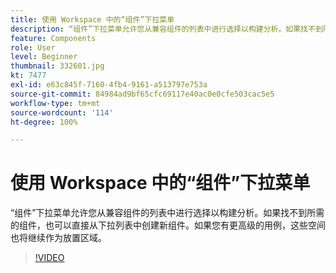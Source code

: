 ```yaml
---
title: 使用 Workspace 中的“组件”下拉菜单
description: “组件”下拉菜单允许您从兼容组件的列表中进行选择以构建分析。如果找不到所需的组件，也可以直接从下拉列表中创建新组件。如果您有更高级的用例，这些空间也将继续作为放置区域。
feature: Components
role: User
level: Beginner
thumbnail: 332601.jpg
kt: 7477
exl-id: e63c845f-7160-4fb4-9161-a513797e753a
source-git-commit: 84984ad9bf65cfc69117e40ac0e0cfe503cac5e5
workflow-type: tm+mt
source-wordcount: '114'
ht-degree: 100%

---
```


# 使用 Workspace 中的“组件”下拉菜单

“组件”下拉菜单允许您从兼容组件的列表中进行选择以构建分析。如果找不到所需的组件，也可以直接从下拉列表中创建新组件。如果您有更高级的用例，这些空间也将继续作为放置区域。

>[!VIDEO](https://video.tv.adobe.com/v/3411789/?quality=12&learn=on&captions=chi_hans)
